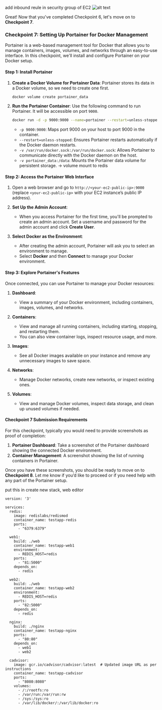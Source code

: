 add inbound reule in security group of EC2
![alt text](image-2.png)

Great! Now that you've completed Checkpoint 6, let's move on to **Checkpoint 7**.

### Checkpoint 7: Setting Up Portainer for Docker Management

Portainer is a web-based management tool for Docker that allows you to manage containers, images, volumes, and networks through an easy-to-use interface. In this checkpoint, we'll install and configure Portainer on your Docker setup.

#### Step 1: Install Portainer

1. **Create a Docker Volume for Portainer Data**:
   Portainer stores its data in a Docker volume, so we need to create one first.

   ```bash
   docker volume create portainer_data
   ```

2. **Run the Portainer Container**:
   Use the following command to run Portainer. It will be accessible on port `9000`.

   ```bash
   docker run -d -p 9000:9000 --name=portainer --restart=unless-stopped -v /var/run/docker.sock:/var/run/docker.sock -v portainer_data:/data portainer/portainer-ce
   ```

   - `-p 9000:9000`: Maps port 9000 on your host to port 9000 in the container.
   - `--restart=unless-stopped`: Ensures Portainer restarts automatically if the Docker daemon restarts.
   - `-v /var/run/docker.sock:/var/run/docker.sock`: Allows Portainer to communicate directly with the Docker daemon on the host.
   - `-v portainer_data:/data`: Mounts the Portainer data volume for persistent storage. -> volume mount to redis

#### Step 2: Access the Portainer Web Interface

1. Open a web browser and go to `http://<your-ec2-public-ip>:9000` (replace `<your-ec2-public-ip>` with your EC2 instance’s public IP address).
   
2. **Set Up the Admin Account**:
   - When you access Portainer for the first time, you'll be prompted to create an admin account. Set a username and password for the admin account and click **Create User**.

3. **Select Docker as the Environment**:
   - After creating the admin account, Portainer will ask you to select an environment to manage.
   - Select **Docker** and then **Connect** to manage your Docker environment.

#### Step 3: Explore Portainer's Features

Once connected, you can use Portainer to manage your Docker resources:

1. **Dashboard**:
   - View a summary of your Docker environment, including containers, images, volumes, and networks.

2. **Containers**:
   - View and manage all running containers, including starting, stopping, and restarting them.
   - You can also view container logs, inspect resource usage, and more.

3. **Images**:
   - See all Docker images available on your instance and remove any unnecessary images to save space.

4. **Networks**:
   - Manage Docker networks, create new networks, or inspect existing ones.

5. **Volumes**:
   - View and manage Docker volumes, inspect data storage, and clean up unused volumes if needed.

#### Checkpoint 7 Submission Requirements

For this checkpoint, typically you would need to provide screenshots as proof of completion:

1. **Portainer Dashboard**: Take a screenshot of the Portainer dashboard showing the connected Docker environment.
2. **Container Management**: A screenshot showing the list of running containers in Portainer.

Once you have these screenshots, you should be ready to move on to **Checkpoint 8**. Let me know if you’d like to proceed or if you need help with any part of the Portainer setup.

put this in create new stack, web editor
```
version: '3'

services:
  redis:
    image: redislabs/redismod
    container_name: testapp-redis
    ports:
      - "6379:6379"

  web1:
    build: ./web
    container_name: testapp-web1
    environment:
      - REDIS_HOST=redis
    ports:
      - "81:5000"
    depends_on:
      - redis

  web2:
    build: ./web
    container_name: testapp-web2
    environment:
      - REDIS_HOST=redis
    ports:
      - "82:5000"
    depends_on:
      - redis

  nginx:
    build: ./nginx
    container_name: testapp-nginx
    ports:
      - "80:80"
    depends_on:
      - web1
      - web2

  cadvisor:
    image: gcr.io/cadvisor/cadvisor:latest  # Updated image URL as per instructions
    container_name: testapp-cadvisor
    ports:
      - "8080:8080"
    volumes:
      - /:/rootfs:ro
      - /var/run:/var/run:rw
      - /sys:/sys:ro
      - /var/lib/docker/:/var/lib/docker:ro
```